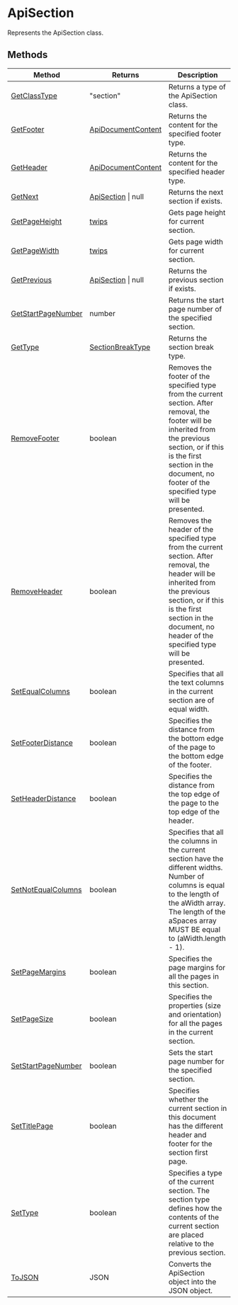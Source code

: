 # ApiSection

Represents the ApiSection class.


## Methods

| Method | Returns | Description |
| ------ | ------- | ----------- |
| [GetClassType](./Methods/GetClassType.md) | "section" | Returns a type of the ApiSection class. |
| [GetFooter](./Methods/GetFooter.md) | [ApiDocumentContent](../ApiDocumentContent/ApiDocumentContent.md) | Returns the content for the specified footer type. |
| [GetHeader](./Methods/GetHeader.md) | [ApiDocumentContent](../ApiDocumentContent/ApiDocumentContent.md) | Returns the content for the specified header type. |
| [GetNext](./Methods/GetNext.md) | [ApiSection](../ApiSection/ApiSection.md) \| null | Returns the next section if exists. |
| [GetPageHeight](./Methods/GetPageHeight.md) | [twips](../Enumeration/twips.md) | Gets page height for current section. |
| [GetPageWidth](./Methods/GetPageWidth.md) | [twips](../Enumeration/twips.md) | Gets page width for current section. |
| [GetPrevious](./Methods/GetPrevious.md) | [ApiSection](../ApiSection/ApiSection.md) \| null | Returns the previous section if exists. |
| [GetStartPageNumber](./Methods/GetStartPageNumber.md) | number | Returns the start page number of the specified section. |
| [GetType](./Methods/GetType.md) | [SectionBreakType](../Enumeration/SectionBreakType.md) | Returns the section break type. |
| [RemoveFooter](./Methods/RemoveFooter.md) | boolean | Removes the footer of the specified type from the current section. After removal, the footer will be inherited from  the previous section, or if this is the first section in the document, no footer of the specified type will be presented. |
| [RemoveHeader](./Methods/RemoveHeader.md) | boolean | Removes the header of the specified type from the current section. After removal, the header will be inherited from the previous section, or if this is the first section in the document, no header of the specified type will be presented. |
| [SetEqualColumns](./Methods/SetEqualColumns.md) | boolean | Specifies that all the text columns in the current section are of equal width. |
| [SetFooterDistance](./Methods/SetFooterDistance.md) | boolean | Specifies the distance from the bottom edge of the page to the bottom edge of the footer. |
| [SetHeaderDistance](./Methods/SetHeaderDistance.md) | boolean | Specifies the distance from the top edge of the page to the top edge of the header. |
| [SetNotEqualColumns](./Methods/SetNotEqualColumns.md) | boolean | Specifies that all the columns in the current section have the different widths. Number of columns is equal  to the length of the aWidth array. The length of the aSpaces array MUST BE equal to (aWidth.length - 1). |
| [SetPageMargins](./Methods/SetPageMargins.md) | boolean | Specifies the page margins for all the pages in this section. |
| [SetPageSize](./Methods/SetPageSize.md) | boolean | Specifies the properties (size and orientation) for all the pages in the current section. |
| [SetStartPageNumber](./Methods/SetStartPageNumber.md) | boolean | Sets the start page number for the specified section. |
| [SetTitlePage](./Methods/SetTitlePage.md) | boolean | Specifies whether the current section in this document has the different header and footer for the section first page. |
| [SetType](./Methods/SetType.md) | boolean | Specifies a type of the current section. The section type defines how the contents of the current  section are placed relative to the previous section. |
| [ToJSON](./Methods/ToJSON.md) | JSON | Converts the ApiSection object into the JSON object. |
